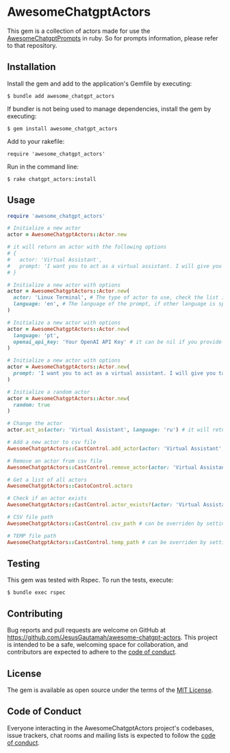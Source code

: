 # AwesomeChatgptActors

This gem is a collection of actors made for use the [AwesomeChatgptPrompts](https://github.com/f/awesome-chatgpt-prompts) in ruby.
So for prompts information, please refer to that repository.

## Installation

Install the gem and add to the application's Gemfile by executing:

    $ bundle add awesome_chatgpt_actors

If bundler is not being used to manage dependencies, install the gem by executing:

    $ gem install awesome_chatgpt_actors

Add to your rakefile:

    require 'awesome_chatgpt_actors'

Run in the command line:

    $ rake chatgpt_actors:install


## Usage

```ruby
require 'awesome_chatgpt_actors'

# Initialize a new actor
actor = AwesomeChatgptActors::Actor.new

# it will return an actor with the following options
# {
#   actor: 'Virtual Assistant',
#   prompt: 'I want you to act as a virtual assistant. I will give you tasks and you will reply with the results of the tasks. I want you to only reply with the results of the tasks, and nothing else. Do not write explanations. My first task is ""I want you to write a short story about a cat"""
# }

# Initialize a new actor with options
actor = AwesomeChatgptActors::Actor.new(
  actor: 'Linux Terminal', # The type of actor to use, check the list in https://github.com/f/awesome-chatgpt-prompts/blob/main/prompts.csv
  language: 'en', # The language of the prompt, if other language is specified, it will requirean openai api key to perform the translation
)

# Initialize a new actor with options
actor = AwesomeChatgptActors::Actor.new(
  language: 'pt',
  openai_api_key: 'Your OpenAI API Key' # it can be nil if you provide it as an environment variable OPENAI_API_KEY
)

# Initialize a new actor with options
actor = AwesomeChatgptActors::Actor.new(
  prompt: 'I want you to act as a virtual assistant. I will give you tasks and you will reply with the results of the tasks. I want you to only reply with the results of the tasks, and nothing else. Do not write explanations. My first task is ""I want you to write a short story about a cat"""'
)

# Initialize a random actor
actor = AwesomeChatgptActors::Actor.new(
  random: true
)

# Change the actor
actor.act_as(actor: 'Virtual Assistant', language: 'ru') # it will return the same actor with the new options, check the list in https://github.com/f/awesome-chatgpt-prompts/blob/main/prompts.csv

# Add a new actor to csv file
AwesomeChatgptActors::CastControl.add_actor(actor: 'Virtual Assistant', prompt: 'I want you to act as a virtual assistant. I will give you tasks and you will reply with the results of the tasks. I want you to only reply with the results of the tasks, and nothing else. Do not write explanations. My first task is ""I want you to write a short story about a cat"""')

# Remove an actor from csv file
AwesomeChatgptActors::CastControl.remove_actor(actor: 'Virtual Assistant')

# Get a list of all actors
AwesomeChatgptActors::CastoControl.actors

# Check if an actor exists
AwesomeChatgptActors::CastControl.actor_exists?(actor: 'Virtual Assistant')

# CSV file path
AwesomeChatgptActors::CastControl.csv_path # can be overriden by setting the environment variable CAST_CSV_PATH

# TEMP file path
AwesomeChatgptActors::CastControl.temp_path # can be overriden by setting the environment variable CAST_TEMP_PATH
```

## Testing

This gem was tested with Rspec. To run the tests, execute:

    $ bundle exec rspec

<!-- Coverage: -->
<!-- local image path: coverage-image/simplecov-actors.png -->

## Contributing

Bug reports and pull requests are welcome on GitHub at https://github.com/JesusGautamah/awesome-chatgpt-actors. This project is intended to be a safe, welcoming space for collaboration, and contributors are expected to adhere to the [code of conduct](https://github.com/JesusGautamah/awesome-chatgpt-actors/blob/master/CODE_OF_CONDUCT.md).

## License

The gem is available as open source under the terms of the [MIT License](https://opensource.org/licenses/MIT).

## Code of Conduct

Everyone interacting in the AwesomeChatgptActors project's codebases, issue trackers, chat rooms and mailing lists is expected to follow the [code of conduct](https://github.com/JesusGautamah/awesome-chatgpt-actors/blob/master/CODE_OF_CONDUCT.md).
